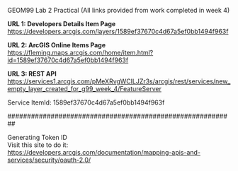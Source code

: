 GEOM99 Lab 2 Practical
(All links provided from work completed in week 4)

**URL 1: Developers Details Item Page**
https://developers.arcgis.com/layers/1589ef37670c4d67a5ef0bb1494f963f


**URL 2: ArcGIS Online Items Page**
https://fleming.maps.arcgis.com/home/item.html?id=1589ef37670c4d67a5ef0bb1494f963f


**URL 3: REST API**
https://services1.arcgis.com/pMeXRvgWClLJZr3s/arcgis/rest/services/new_empty_layer_created_for_g99_week_4/FeatureServer

Service ItemId: 1589ef37670c4d67a5ef0bb1494f963f 


##########################################################

Generating Token ID
<br> Visit this site to do it:</br>
https://developers.arcgis.com/documentation/mapping-apis-and-services/security/oauth-2.0/
